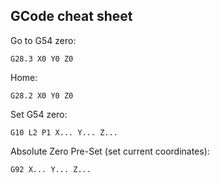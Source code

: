 GCode cheat sheet
-----------------

Go to G54 zero:
```
G28.3 X0 Y0 Z0
```

Home:
```
G28.2 X0 Y0 Z0
```

Set G54 zero:
```
G10 L2 P1 X... Y... Z...
```

Absolute Zero Pre-Set (set current coordinates):
```
G92 X... Y... Z...
```
